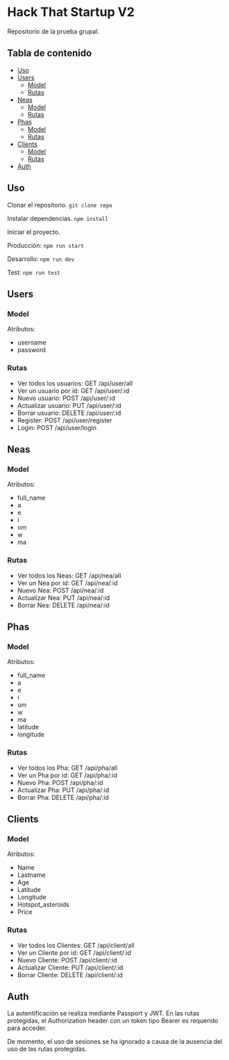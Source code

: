 # Hack That Startup V2

Repositorio de la prueba grupal.

## Tabla de contenido

* [Uso](#uso)
* [Users](#users)
  * [Model](#model)
  * [Rutas](#rutas)
* [Neas](#neas)
  * [Model](#model)
  * [Rutas](#rutas)
* [Phas](#phas)
  * [Model](#model)
  * [Rutas](#rutas)
* [Clients](#clients)
  * [Model](#model)
  * [Rutas](#rutas)
* [Auth](#auth)
## Uso
Clonar el repositorio.
`git clone repo`


Instalar dependencias.
`npm install`


Iniciar el proyecto.

Producción: `npm run start`

Desarrollo: `npm run dev`

Test: `npm run test`

## Users

### Model

Atributos:

* username
* password

### Rutas

* Ver todos los usuarios: GET /api/user/all
* Ver un usuario por id: GET /api/user/:id
* Nuevo usuario: POST /api/user/:id
* Actualizar usuario: PUT /api/user/:id
* Borrar usuario: DELETE /api/user/:id
* Register: POST /api/user/register
* Login: POST /api/user/login

## Neas

### Model

Atributos:

* full_name
* a
* e
* i
* om
* w
* ma

### Rutas

* Ver todos los Neas: GET /api/nea/all
* Ver un Nea por id: GET /api/nea/:id
* Nuevo Nea: POST /api/nea/:id
* Actualizar Nea: PUT /api/nea/:id
* Borrar Nea: DELETE /api/nea/:id

## Phas

### Model

Atributos: 

* full_name
* a
* e
* i
* om
* w
* ma
* latitude
* longitude

### Rutas

* Ver todos los Pha: GET /api/pha/all
* Ver un Pha por id: GET /api/pha/:id
* Nuevo Pha: POST /api/pha/:id
* Actualizar Pha: PUT /api/pha/:id
* Borrar Pha: DELETE /api/pha/:id

## Clients

### Model

Atributos: 

* Name
* Lastname
* Age
* Latitude
* Longitude
* Hotspot_asteroids
* Price

### Rutas

* Ver todos los Clientes: GET /api/client/all
* Ver un Cliente por id: GET /api/client/:id
* Nuevo Cliente: POST /api/client/:id
* Actualizar Cliente: PUT /api/client/:id
* Borrar Cliente: DELETE /api/client/:id

## Auth

La autentificación se realiza mediante Passport y JWT. En las rutas protegidas, el Authorization header con un token tipo Bearer es requerido para acceder.

De momento, el uso de sesiones se ha ignorado a causa de la ausencia del uso de las rutas protegidas.
